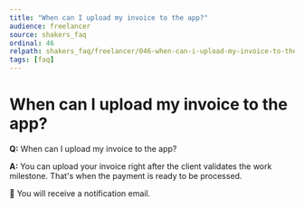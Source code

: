 ```yaml
---
title: "When can I upload my invoice to the app?"
audience: freelancer
source: shakers_faq
ordinal: 46
relpath: shakers_faq/freelancer/046-when-can-i-upload-my-invoice-to-the-app.md
tags: [faq]
---
```


# When can I upload my invoice to the app?

**Q:** When can I upload my invoice to the app?

**A:** You can upload your invoice right after the client validates the work milestone. That's when the payment is ready to be processed.

📩 You will receive a notification email.

